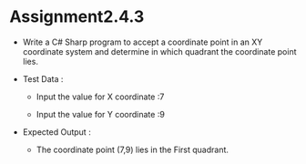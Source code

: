 # Assignment2.4.3

- Write a C# Sharp program to accept a coordinate point in an XY coordinate system and determine in which quadrant the coordinate point lies.

- Test Data :

	- Input the value for X coordinate :7

	- Input the value for Y coordinate :9

- Expected Output :

	- The coordinate point (7,9) lies in the First quadrant.